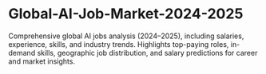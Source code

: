 # Global-AI-Job-Market-2024-2025
Comprehensive global AI jobs analysis (2024–2025), including salaries, experience, skills, and industry trends. Highlights top-paying roles, in-demand skills, geographic job distribution, and salary predictions for career and market insights.
